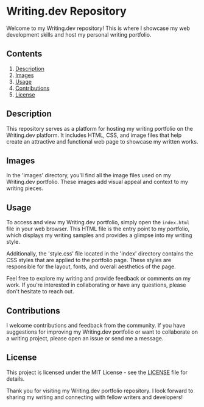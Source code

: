 # Writing.dev Repository

Welcome to my Writing.dev repository! This is where I showcase my web development skills and host my personal writing portfolio.

## Contents

1. [Description](#description)
2. [Images](#images)
3. [Usage](#usage)
4. [Contributions](#contributions)
5. [License](#license)

## Description

This repository serves as a platform for hosting my writing portfolio on the Writing.dev platform. It includes HTML, CSS, and image files that help create an attractive and functional web page to showcase my written works.

## Images

In the 'images' directory, you'll find all the image files used on my Writing.dev portfolio. These images add visual appeal and context to my writing pieces.

## Usage

To access and view my Writing.dev portfolio, simply open the `index.html` file in your web browser. This HTML file is the entry point to my portfolio, which displays my writing samples and provides a glimpse into my writing style.

Additionally, the 'style.css' file located in the 'index' directory contains the CSS styles that are applied to the portfolio page. These styles are responsible for the layout, fonts, and overall aesthetics of the page.

Feel free to explore my writing and provide feedback or comments on my work. If you're interested in collaborating or have any questions, please don't hesitate to reach out.

## Contributions

I welcome contributions and feedback from the community. If you have suggestions for improving my Writing.dev portfolio or want to collaborate on a writing project, please open an issue or send me a message.

## License

This project is licensed under the MIT License - see the [LICENSE](LICENSE) file for details.

Thank you for visiting my Writing.dev portfolio repository. I look forward to sharing my writing and connecting with fellow writers and developers!

